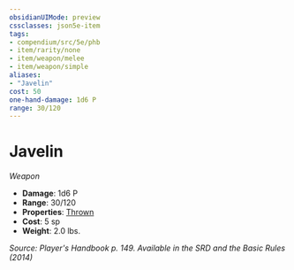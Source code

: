 ```yaml
---
obsidianUIMode: preview
cssclasses: json5e-item
tags:
- compendium/src/5e/phb
- item/rarity/none
- item/weapon/melee
- item/weapon/simple
aliases: 
- "Javelin"
cost: 50
one-hand-damage: 1d6 P
range: 30/120
---
```

# Javelin
*Weapon*  

- **Damage**: 1d6 P
- **Range**: 30/120
- **Properties**: [Thrown](/compendium/rules/item-properties.md#Thrown)
- **Cost**: 5 sp
- **Weight**: 2.0 lbs.

*Source: Player's Handbook p. 149. Available in the <span title='Systems Reference Document (5.1)'>SRD</span> and the Basic Rules (2014)*
